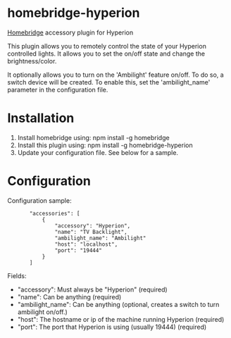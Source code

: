 # homebridge-hyperion
[Homebridge](https://github.com/nfarina/homebridge) accessory plugin for Hyperion

This plugin allows you to remotely control the state of your Hyperion controlled lights.  It allows you to set the on/off state and change the brightness/color.

It optionally allows you to turn on the 'Ambilight' feature on/off. To do so, a switch device will be created. To enable this, set the 'ambilight_name' parameter in the configuration file.

# Installation

1. Install homebridge using: npm install -g homebridge
2. Install this plugin using: npm install -g homebridge-hyperion
3. Update your configuration file. See below for a sample.

# Configuration

Configuration sample:

 ```
        "accessories": [
            {
                "accessory": "Hyperion",
                "name": "TV Backlight",
                "ambilight_name": "Ambilight"
                "host": "localhost",
                "port": "19444"
            }
        ]
```

Fields:

* "accessory": Must always be "Hyperion" (required)
* "name": Can be anything (required)
* "ambilight_name": Can be anything (optional, creates a switch to turn ambilight on/off.)
* "host": The hostname or ip of the machine running Hyperion (required)
* "port": The port that Hyperion is using (usually 19444) (required)
